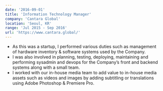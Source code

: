 ```yaml
---
date: '2016-09-01'
title: 'Information Technology Manager'
company: 'Cantara Global'
location: 'Seoul, KR'
range: 'Jul 2015 - Sep 2016'
url: 'https://www.cantara.global/'
---
```


- As this was a startup, I performed various duties such as management of hardware inventory & software systems used by the Company.
- I was also involved in planning, testing, deploying, maintaining and performing sysadmin and devops for the Company’s front and backend systems along with a small team.
- I worked with our in-house media team to add value to in-house media assets such as videos and images by adding subtitling or translations using Adobe Photoshop & Premiere Pro.
